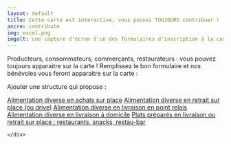 ```yaml
---
layout: default
title: Cette carte est interactive, vous pouvez TOUJOURS contribuer !
ancre: contribute
img: excel.png
imgalt: une capture d'écran d'un des formulaires d'inscription à la carte
---
```

Producteurs, consommateurs, commerçants, restaurateurs : vous pouvez toujours apparaitre sur la carte !  Remplissez le bon formulaire et nos bénévoles vous feront apparaitre sur la carte :

Ajouter une structure qui propose :

<div class="row">
	<div class="mx-auto">
		<a href="https://bit.ly/cartecovid19_ajouter_achatssurplace" rel="nofollow norefferer" target="_blank" title="Ajouter une structure qui propose de l'achat sur place" alt="Lien vers le formulaire d'ajout d'une structure qui propose de l'achat sur place" class="btn btn-primary btncenter btn-sm"><i class="fas fa-hand-point-right"></i> Alimentation diverse en achats sur place</a>
		<a href="https://bit.ly/cartecovid19_ajouter_retirersurplace" rel="nofollow norefferer" target="_blank" title="Ajouter une structure qui propose un système de drive" alt="Lien vers le formulaire d'ajout d'une structure qui propose un système de drive" class="btn btn-primary btncenter btn-sm"><i class="fas fa-hand-point-right"></i> Alimentation diverse en retrait sur place (ou drive)</a>
		<a href="https://bit.ly/cartecovid19_ajouter_livraisonpointrelais" rel="nofollow norefferer" target="_blank" title="Ajouter une structure qui propose de la livraison en point relais" alt="Lien vers le formulaire d'ajout d'une structure qui propose de la livraison en point relais" class="btn btn-primary btncenter btn-sm"><i class="fas fa-hand-point-right"></i> Alimentation diverse en livraison en point relais</a>
		<a href="https://bit.ly/cartecovid19_ajouter_livraisonadomicile" rel="nofollow norefferer" target="_blank" title="Ajouter une structure qui propose de la livraison à domicile" alt="Lien vers le formulaire d'ajout d'une structure qui propose de la livraison à domicile" class="btn btn-primary btncenter btn-sm"><i class="fas fa-hand-point-right"></i> Alimentation diverse en livraison à domicile</a>
		<a href="http://bit.ly/cartecovid19_ajouter_restaurants_snack_bar" rel="nofollow norefferer" target="_blank" title="Ajouter une structure qui propose des plats préparés à la livraison à domicile ou a emporter" alt="Lien vers le formulaire d'ajout d'une structure qui propose des plats préparés à la livraison à domicile ou a emporter" class="btn btn-primary btncenter btn-sm"><i class="fas fa-hand-point-right"></i>  Plats préparés en livraison ou retrait sur place : restaurants, snacks, restau-bar</a>
	</div>
</div>
<div class="row">
	<div class="mx-auto">

		
	</div>
</div>